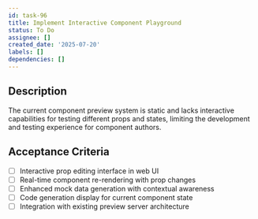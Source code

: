 ```yaml
---
id: task-96
title: Implement Interactive Component Playground
status: To Do
assignee: []
created_date: '2025-07-20'
labels: []
dependencies: []
---
```


## Description

The current component preview system is static and lacks interactive capabilities for testing different props and states, limiting the development and testing experience for component authors.

## Acceptance Criteria

- [ ] Interactive prop editing interface in web UI
- [ ] Real-time component re-rendering with prop changes
- [ ] Enhanced mock data generation with contextual awareness
- [ ] Code generation display for current component state
- [ ] Integration with existing preview server architecture
